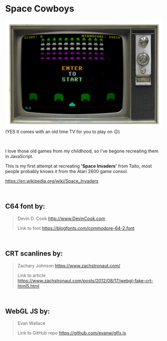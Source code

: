 <!-- @format -->

# Space Cowboys

![Space Cowboys](assets/screen.PNG)
(YES It comes with an old time TV for you to play on 😉)

</br>

I love those old games from my childhood, so I've begone recreating them in JavaScript.

This is my first attempt at recreating **'Space Invaders'** from Taito, most people probably knows it from the Atari 2600 game consol.

<https://en.wikipedia.org/wiki/Space_Invaders>

</br>

## C64 font by:
>
> Devin D. Cook <http://www.DevinCook.com>
>
>Link to font <https://blogfonts.com/commodore-64-2.font>

</br>

## CRT scanlines by:
>
> Zachary Johnson <https://www.zachstronaut.com/>
>
> Link to article <https://www.zachstronaut.com/posts/2012/08/17/webgl-fake-crt-html5.html>

</br>

## WebGL JS by:
>
> Evan Wallace
>
> Link to GitHub repo <https://github.com/evanw/glfx.js>
